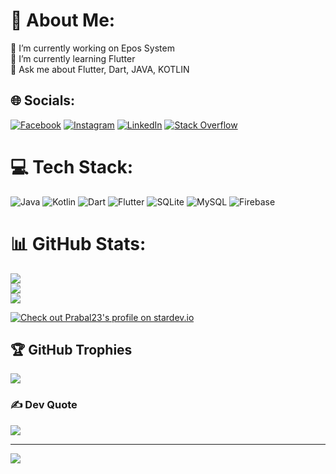 # 💫 About Me:
🔭 I’m currently working on Epos System<br>🌱 I’m currently learning Flutter<br>💬 Ask me about Flutter, Dart, JAVA, KOTLIN


## 🌐 Socials:
[![Facebook](https://img.shields.io/badge/Facebook-%231877F2.svg?logo=Facebook&logoColor=white)](https://facebook.com/prabalb.23) [![Instagram](https://img.shields.io/badge/Instagram-%23E4405F.svg?logo=Instagram&logoColor=white)](https://instagram.com/prabalb.23) [![LinkedIn](https://img.shields.io/badge/LinkedIn-%230077B5.svg?logo=linkedin&logoColor=white)](https://linkedin.com/in/prabal-bhattacharjee-56b661135) [![Stack Overflow](https://img.shields.io/badge/-Stackoverflow-FE7A16?logo=stack-overflow&logoColor=white)](https://stackoverflow.com/users/prabal-bhattacharjee) 

# 💻 Tech Stack:
![Java](https://img.shields.io/badge/java-%23ED8B00.svg?style=for-the-badge&logo=java&logoColor=white) ![Kotlin](https://img.shields.io/badge/kotlin-%230095D5.svg?style=for-the-badge&logo=kotlin&logoColor=white) ![Dart](https://img.shields.io/badge/dart-%230175C2.svg?style=for-the-badge&logo=dart&logoColor=white) ![Flutter](https://img.shields.io/badge/Flutter-%2302569B.svg?style=for-the-badge&logo=Flutter&logoColor=white) ![SQLite](https://img.shields.io/badge/sqlite-%2307405e.svg?style=for-the-badge&logo=sqlite&logoColor=white) ![MySQL](https://img.shields.io/badge/mysql-%2300f.svg?style=for-the-badge&logo=mysql&logoColor=white) ![Firebase](https://img.shields.io/badge/firebase-%23039BE5.svg?style=for-the-badge&logo=firebase)
# 📊 GitHub Stats:
![](https://github-readme-stats.vercel.app/api?username=prabal23&theme=dark&hide_border=false&include_all_commits=true&count_private=true)<br/>
![](https://github-readme-streak-stats.herokuapp.com/?user=prabal23&theme=dark&hide_border=false)<br/>
![](https://github-readme-stats.vercel.app/api/top-langs/?username=prabal23&theme=dark&hide_border=false&include_all_commits=true&count_private=true&layout=compact)

[![Check out Prabal23's profile on stardev.io](https://stardev.io/developers/Prabal23/badge/languages/country.svg)](https://stardev.io/developers/Prabal23)

## 🏆 GitHub Trophies
![](https://github-profile-trophy.vercel.app/?username=prabal23&theme=radical&no-frame=false&no-bg=false&margin-w=4)

### ✍️ Dev Quote
![](https://quotes-github-readme.vercel.app/api?type=horizontal&theme=radical)

---
[![](https://visitcount.itsvg.in/api?id=prabal23&icon=0&color=0)](https://visitcount.itsvg.in)

<!-- Proudly created with GPRM ( https://gprm.itsvg.in ) -->
